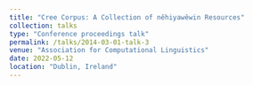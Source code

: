 ```yaml
---
title: "Cree Corpus: A Collection of nêhiyawêwin Resources"
collection: talks
type: "Conference proceedings talk"
permalink: /talks/2014-03-01-talk-3
venue: "Association for Computational Linguistics"
date: 2022-05-12
location: "Dublin, Ireland"
---
```

